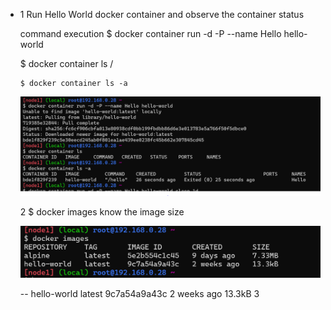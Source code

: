 * 1 Run Hello World docker container and observe the container status

     command execution $ docker container run -d -P --name Hello hello-world

     $ docker container ls /
     
      $ docker container ls -a
  
     ![refer](/images/1.PNG)
  
  2 $ docker images know the image size

    ![refer](/images/2.PNG)
  
     -- hello-world   latest    9c7a54a9a43c   2 weeks ago   13.3kB
  3 


